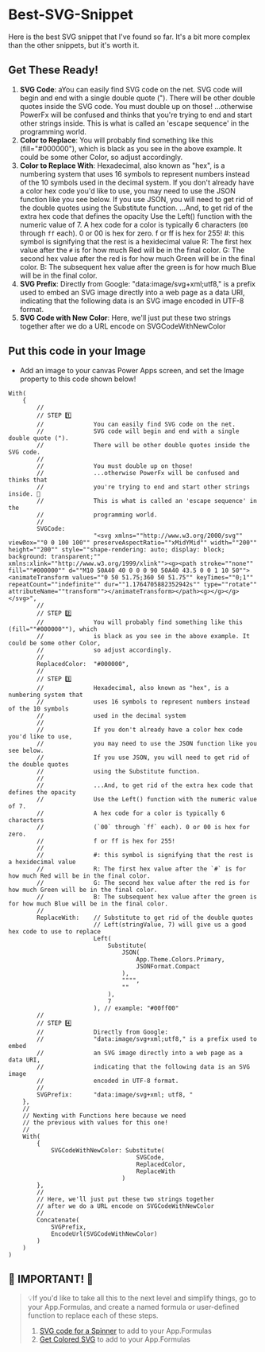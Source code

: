# Best-SVG-Snippet

Here is the best SVG snippet that I've found so far. It's a bit more complex than the other snippets, but it's worth it. 

## Get These Ready!

1. **SVG Code**: aYou can easily find SVG code on the net. SVG code will begin and end with a single double quote ("). There will be other double quotes inside the SVG code. You must double up on those! ...otherwise PowerFx will be confused and thinks that you're trying to end and start other strings inside. This is what is called an 'escape sequence' in the programming world.
2. **Color to Replace**: You will probably find something like this (fill="#000000"), which is black as you see in the above example. It could be some other Color, so adjust accordingly.
3. **Color to Replace With**: Hexadecimal, also known as "hex", is a numbering system that uses 16 symbols to represent numbers instead of the 10 symbols used in the decimal system. If you don't already have a color hex code you'd like to use, you may need to use the JSON function like you see below. If you use JSON, you will need to get rid of the double quotes using the Substitute function. ...And, to get rid of the extra hex code that defines the opacity Use the Left() function with the numeric value of 7. A hex code for a color is typically 6 characters (`00` through `ff` each). 0 or 00 is hex for zero. f or ff is hex for 255! #: this symbol is signifying that the rest is a hexidecimal value R: The first hex value after the `#` is for how much Red will be in the final color. G: The second hex value after the red is for how much Green will be in the final color. B: The subsequent hex value after the green is for how much Blue will be in the final color.
4. **SVG Prefix**: Directly from Google: "data:image/svg+xml;utf8," is a prefix used to embed an SVG image directly into a web page as a data URI, indicating that the following data is an SVG image encoded in UTF-8 format.
5. **SVG Code with New Color**: Here, we'll just put these two strings together after we do a URL encode on SVGCodeWithNewColor

## Put this code in your Image 

- Add an image to your canvas Power Apps screen, and set the Image property to this code shown below!

```PowerFx
With( 
    {
        //
        // STEP 1️⃣       
        //              You can easily find SVG code on the net.
        //              SVG code will begin and end with a single double quote ("). 
        //              There will be other double quotes inside the SVG code. 
        //
        //              You must double up on those! 
        //              ...otherwise PowerFx will be confused and thinks that 
        //              you're trying to end and start other strings inside. 🫤
        //              This is what is called an 'escape sequence' in the 
        //              programming world.
        //
        SVGCode:        
                        "<svg xmlns=""http://www.w3.org/2000/svg"" viewBox=""0 0 100 100"" preserveAspectRatio=""xMidYMid"" width=""200"" height=""200"" style=""shape-rendering: auto; display: block; background: transparent;"" xmlns:xlink=""http://www.w3.org/1999/xlink""><g><path stroke=""none"" fill=""#000000"" d=""M10 50A40 40 0 0 0 90 50A40 43.5 0 0 1 10 50""><animateTransform values=""0 50 51.75;360 50 51.75"" keyTimes=""0;1"" repeatCount=""indefinite"" dur=""1.1764705882352942s"" type=""rotate"" attributeName=""transform""></animateTransform></path><g></g></g></svg>", 
        //
        // STEP 2️⃣
        //              You will probably find something like this (fill=""#000000""), which
        //              is black as you see in the above example. It could be some other Color, 
        //              so adjust accordingly. 
        //
        ReplacedColor:  "#000000",  
        // 
        // STEP 3️⃣
        //              Hexadecimal, also known as "hex", is a numbering system that 
        //              uses 16 symbols to represent numbers instead of the 10 symbols 
        //              used in the decimal system
        //
        //              If you don't already have a color hex code you'd like to use, 
        //              you may need to use the JSON function like you see below. 
        //              If you use JSON, you will need to get rid of the double quotes
        //              using the Substitute function. 
        //
        //              ...And, to get rid of the extra hex code that defines the opacity
        //              Use the Left() function with the numeric value of 7. 
        //              A hex code for a color is typically 6 characters 
        //              (`00` through `ff` each). 0 or 00 is hex for zero. 
        //              f or ff is hex for 255!
        //              
        //              #: this symbol is signifying that the rest is a hexidecimal value
        //              R: The first hex value after the `#` is for how much Red will be in the final color.
        //              G: The second hex value after the red is for how much Green will be in the final color.
        //              B: The subsequent hex value after the green is for how much Blue will be in the final color.
        //
        ReplaceWith:    // Substitute to get rid of the double quotes
                        // Left(stringValue, 7) will give us a good hex code to use to replace
                        Left(
                            Substitute(
                                JSON(
                                    App.Theme.Colors.Primary,
                                    JSONFormat.Compact
                                ),
                                """",
                                ""
                            ),
                            7
                        ), // example: "#00ff00"
        // 
        // STEP 4️⃣
        //              Directly from Google: 
        //              "data:image/svg+xml;utf8," is a prefix used to embed 
        //              an SVG image directly into a web page as a data URI, 
        //              indicating that the following data is an SVG image 
        //              encoded in UTF-8 format.
        //
        SVGPrefix:      "data:image/svg+xml; utf8, "
    },
    //
    // Nexting with Functions here because we need
    // the previous with values for this one!
    //
    With( 
        { 
            SVGCodeWithNewColor: Substitute(
                                    SVGCode, 
                                    ReplacedColor, 
                                    ReplaceWith
                                )
        },
        //
        // Here, we'll just put these two strings together
        // after we do a URL encode on SVGCodeWithNewColor
        //
        Concatenate( 
            SVGPrefix,
            EncodeUrl(SVGCodeWithNewColor)
        )
    ) 
)
```

## 🚨 IMPORTANT! 🚨
> 💡If you'd like to take all this to the next level and simplify things, go to your App.Formulas, and create a named formula or user-defined function to replace each of these steps.
> 1. [SVG code for a Spinner](Basic-SVG-Spinner.md) to add to your App.Formulas
> 2. [Get Colored SVG](Basic-SVG-SVG-Color.md) to add to your App.Formulas
